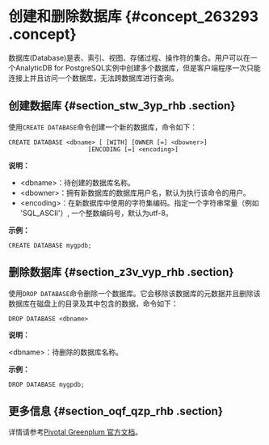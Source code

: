 # 创建和删除数据库 {#concept_263293 .concept}

数据库\(Database\)是表、索引、视图、存储过程、操作符的集合。用户可以在一个AnalyticDB for PostgreSQL实例中创建多个数据库，但是客户端程序一次只能连接上并且访问一个数据库，无法跨数据库进行查询。

## 创建数据库 {#section_stw_3yp_rhb .section}

使用`CREATE DATABASE`命令创建一个新的数据库，命令如下：

```
CREATE DATABASE <dbname> [ [WITH] [OWNER [=] <dbowner>]
                      [ENCODING [=] <encoding>] 
```

**说明：**

-   <dbname\>：待创建的数据库名称。
-   <dbowner\>：拥有新数据库的数据库用户名，默认为执行该命令的用户。
-   <encoding\>：在新数据库中使用的字符集编码。指定一个字符串常量（例如 'SQL\_ASCII'）, 一个整数编码号，默认为utf-8。

**示例：**

```
CREATE DATABASE mygpdb;
```

## 删除数据库 {#section_z3v_vyp_rhb .section}

使用`DROP DATABASE`命令删除一个数据库。它会移除该数据库的元数据并且删除该数据库在磁盘上的目录及其中包含的数据，命令如下：

```
DROP DATABASE <dbname>
```

**说明：**

<dbname\>：待删除的数据库名称。

**示例：** 

```
DROP DATABASE mygpdb;
```

## 更多信息 {#section_oqf_qzp_rhb .section}

详情请参考[Pivotal Greenplum 官方文档](http://gpdb.docs.pivotal.io/4380/ref_guide/sql_commands/CREATE_DATABASE.html)。

